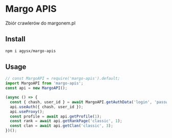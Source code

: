 # Margo APIS

Zbiór crawlerów do margonem.pl

## Install

```bash
npm i agysx/margo-apis
```

## Usage

```js
// const MargoAPI = require('margo-apis').default;
import MargoAPI from 'margo-apis';
const api = new MargoAPI();

(async () => {
  const { chash, user_id } = await MargoAPI.getAuthData('login', 'password');
  api.useAuth({ chash, user_id });
  api.useProxy();
  const profile = await api.getProfile(1);
  const rank = await api.getRankPage('classic', 1);
  const clan = await api.getClan('classic', 3);
})();
```
